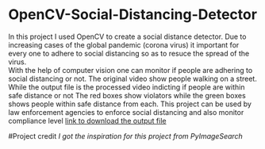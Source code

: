 # OpenCV-Social-Distancing-Detector
In this project I used OpenCV to create a social distance detector. Due to increasing cases of the global pandemic (corona virus) it important for
every one to adhere to social distancing so as to resuce the spread of the virus. \
With the help of computer vision one can monitor if people are adhering to social distancing or not.
The original video show people walking on a street. While the output file is the processed video indicting if people are within safe distance or not
The red boxes show violators while the green boxes shows people within safe distance from each.
This project can be used by law enforcement agencies to enforce social distancing and also monitor compliance level
[link to download the output file](https://github.com/Arnold-git/OpenCV-Social-Distancing-Detector/blob/master/Documents/Project_Social_Distance/OpenCV-Social-Distancing-Detector/output%20file.mp4)

#Project credit
*I got the inspiration for this project from PyImageSearch*
